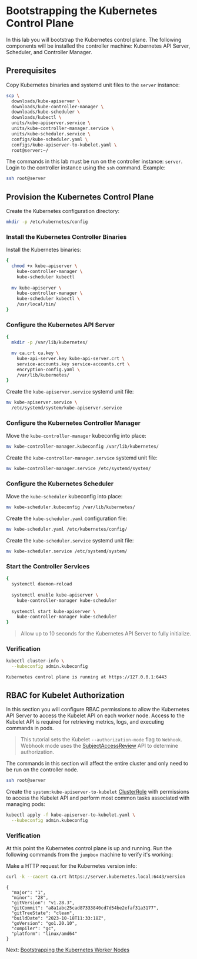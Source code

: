 # Bootstrapping the Kubernetes Control Plane

In this lab you will bootstrap the Kubernetes control plane. The following components will be installed the controller machine: Kubernetes API Server, Scheduler, and Controller Manager.

## Prerequisites

Copy Kubernetes binaries and systemd unit files to the `server` instance:

```bash
scp \
  downloads/kube-apiserver \
  downloads/kube-controller-manager \
  downloads/kube-scheduler \
  downloads/kubectl \
  units/kube-apiserver.service \
  units/kube-controller-manager.service \
  units/kube-scheduler.service \
  configs/kube-scheduler.yaml \
  configs/kube-apiserver-to-kubelet.yaml \
  root@server:~/
```

The commands in this lab must be run on the controller instance: `server`. Login to the controller instance using the `ssh` command. Example:

```bash
ssh root@server
```

## Provision the Kubernetes Control Plane

Create the Kubernetes configuration directory:

```bash
mkdir -p /etc/kubernetes/config
```

### Install the Kubernetes Controller Binaries

Install the Kubernetes binaries:

```bash
{
  chmod +x kube-apiserver \
    kube-controller-manager \
    kube-scheduler kubectl
    
  mv kube-apiserver \
    kube-controller-manager \
    kube-scheduler kubectl \
    /usr/local/bin/
}
```

### Configure the Kubernetes API Server

```bash
{
  mkdir -p /var/lib/kubernetes/

  mv ca.crt ca.key \
    kube-api-server.key kube-api-server.crt \
    service-accounts.key service-accounts.crt \
    encryption-config.yaml \
    /var/lib/kubernetes/
}
```

Create the `kube-apiserver.service` systemd unit file:

```bash
mv kube-apiserver.service \
  /etc/systemd/system/kube-apiserver.service
```

### Configure the Kubernetes Controller Manager

Move the `kube-controller-manager` kubeconfig into place:

```bash
mv kube-controller-manager.kubeconfig /var/lib/kubernetes/
```

Create the `kube-controller-manager.service` systemd unit file:

```bash
mv kube-controller-manager.service /etc/systemd/system/
```

### Configure the Kubernetes Scheduler

Move the `kube-scheduler` kubeconfig into place:

```bash
mv kube-scheduler.kubeconfig /var/lib/kubernetes/
```

Create the `kube-scheduler.yaml` configuration file:

```bash
mv kube-scheduler.yaml /etc/kubernetes/config/
```

Create the `kube-scheduler.service` systemd unit file:

```bash
mv kube-scheduler.service /etc/systemd/system/
```

### Start the Controller Services

```bash
{
  systemctl daemon-reload
  
  systemctl enable kube-apiserver \
    kube-controller-manager kube-scheduler
    
  systemctl start kube-apiserver \
    kube-controller-manager kube-scheduler
}
```

> Allow up to 10 seconds for the Kubernetes API Server to fully initialize.


### Verification

```bash
kubectl cluster-info \
  --kubeconfig admin.kubeconfig
```

```text
Kubernetes control plane is running at https://127.0.0.1:6443
```

## RBAC for Kubelet Authorization

In this section you will configure RBAC permissions to allow the Kubernetes API Server to access the Kubelet API on each worker node. Access to the Kubelet API is required for retrieving metrics, logs, and executing commands in pods.

> This tutorial sets the Kubelet `--authorization-mode` flag to `Webhook`. Webhook mode uses the [SubjectAccessReview](https://kubernetes.io/docs/admin/authorization/#checking-api-access) API to determine authorization.

The commands in this section will affect the entire cluster and only need to be run on the controller node.

```bash
ssh root@server
```

Create the `system:kube-apiserver-to-kubelet` [ClusterRole](https://kubernetes.io/docs/admin/authorization/rbac/#role-and-clusterrole) with permissions to access the Kubelet API and perform most common tasks associated with managing pods:

```bash
kubectl apply -f kube-apiserver-to-kubelet.yaml \
  --kubeconfig admin.kubeconfig
```

### Verification

At this point the Kubernetes control plane is up and running. Run the following commands from the `jumpbox` machine to verify it's working:

Make a HTTP request for the Kubernetes version info:

```bash
curl -k --cacert ca.crt https://server.kubernetes.local:6443/version
```

```text
{
  "major": "1",
  "minor": "28",
  "gitVersion": "v1.28.3",
  "gitCommit": "a8a1abc25cad87333840cd7d54be2efaf31a3177",
  "gitTreeState": "clean",
  "buildDate": "2023-10-18T11:33:18Z",
  "goVersion": "go1.20.10",
  "compiler": "gc",
  "platform": "linux/amd64"
}
```

Next: [Bootstrapping the Kubernetes Worker Nodes](09-bootstrapping-kubernetes-workers.md)
